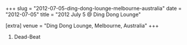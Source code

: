 +++
slug = "2012-07-05-ding-dong-lounge-melbourne-australia"
date = "2012-07-05"
title = "2012 July 5 @ Ding Dong Lounge"

[extra]
venue = "Ding Dong Lounge, Melbourne, Australia"
+++

 1. Dead-Beat


